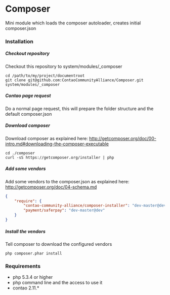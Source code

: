 Composer
========

Mini module which loads the composer autoloader, creates initial composer.json

### Installation

##### Checkout repository

Checkout this repository to system/modules/_composer

```
cd /path/to/my/project/documentroot
git clone git@github.com:ContaoCommunityAlliance/Composer.git system/modules/_composer
```

##### Contao page request

Do a normal page request, this will prepare the folder structure and the default composer.json

##### Download composer

Download composer as explained here: http://getcomposer.org/doc/00-intro.md#downloading-the-composer-executable

```
cd ./composer
curl -sS https://getcomposer.org/installer | php
```

##### Add some vendors

Add some vendors to the composer.json as explained here: http://getcomposer.org/doc/04-schema.md

```json
{
    "require": {
        "contao-community-alliance/composer-installer": "dev-master@dev",
        "payment/saferpay": "dev-master@dev"
    }
}
```

##### Install the vendors

Tell composer to download the configured vendors

```
php composer.phar install
```


### Requirements
* php 5.3.4 or higher
* php command line and the access to use it
* contao 2.11.*